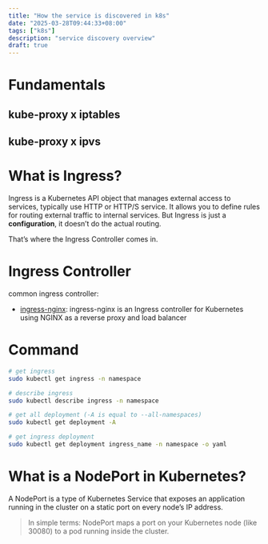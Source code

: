```yaml
---
title: "How the service is discovered in k8s"
date: "2025-03-28T09:44:33+08:00"
tags: ["k8s"]
description: "service discovery overview"
draft: true
---
```


# Fundamentals
## kube-proxy x iptables

## kube-proxy x ipvs

# What is Ingress?
Ingress is a Kubernetes API object that manages external access to services, typically use HTTP or HTTP/S service.
It allows you to define rules for routing external traffic to internal services.
But Ingress is just a **configuration**, it doesn’t do the actual routing.

That’s where the Ingress Controller comes in.

# Ingress Controller
common ingress controller:
- [ingress-nginx](https://github.com/kubernetes/ingress-nginx/tree/main): ingress-nginx is an Ingress controller for Kubernetes using NGINX as a reverse proxy and load balancer

# Command
```bash
# get ingress
sudo kubectl get ingress -n namespace

# describe ingress
sudo kubectl describe ingress -n namespace

# get all deployment (-A is equal to --all-namespaces)
sudo kubectl get deployment -A

# get ingress deployment
sudo kubectl get deployment ingress_name -n namespace -o yaml
```

# What is a NodePort in Kubernetes?
A NodePort is a type of Kubernetes Service that exposes an application running in the cluster on a static port on every node’s IP address.

> In simple terms:
> NodePort maps a port on your Kubernetes node (like 30080) to a pod running inside the cluster.
